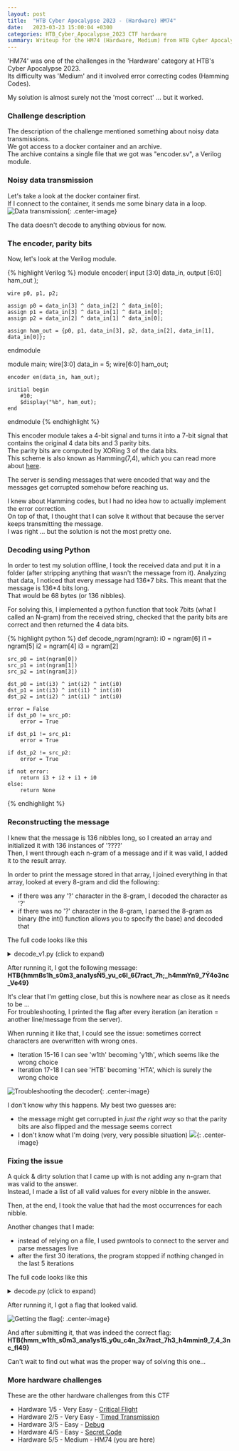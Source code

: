 ```yaml
---
layout: post
title:  "HTB Cyber Apocalypse 2023 - (Hardware) HM74"
date:   2023-03-23 15:00:04 +0300
categories: HTB_Cyber_Apocalypse_2023 CTF hardware
summary: Writeup for the HM74 (Hardware, Medium) from HTB Cyber Apocalypse 2023. Here you can see my janky solution to a challenge that involved error correction codes (Hamming Codes).
---
```


'HM74' was one of the challenges in the 'Hardware' category at HTB's Cyber Apocalypse 2023.  
Its difficulty was 'Medium' and it involved error correcting codes (Hamming Codes).  

My solution is almost surely not the 'most correct' ... but it worked.  

### Challenge description

The description of the challenge mentioned something about noisy data transmissions.  
We got access to a docker container and an archive.  
The archive contains a single file that we got was "encoder.sv", a Verilog module.  


### Noisy data transmission

Let's take a look at the docker container first.  
If I connect to the container, it sends me some binary data in a loop.  
![Data transmission]({{site.baseurl}}/assets/img/HTB_Cyber_Apocalypse_2023/hm74/data_transmission.png){: .center-image}

The data doesn't decode to anything obvious for now.  

### The encoder, parity bits

Now, let's look at the Verilog module.  

{% highlight Verilog %}
module encoder(
    input [3:0] data_in,
    output [6:0] ham_out
    );
 
    wire p0, p1, p2;
 
    assign p0 = data_in[3] ^ data_in[2] ^ data_in[0];
    assign p1 = data_in[3] ^ data_in[1] ^ data_in[0];
    assign p2 = data_in[2] ^ data_in[1] ^ data_in[0];
    
    assign ham_out = {p0, p1, data_in[3], p2, data_in[2], data_in[1], data_in[0]};
endmodule

module main;
    wire[3:0] data_in = 5;
    wire[6:0] ham_out;

    encoder en(data_in, ham_out);

    initial begin
        #10;
        $display("%b", ham_out);
    end
endmodule
{% endhighlight %}

This encoder module takes a 4-bit signal and turns it into a 7-bit signal that contains the original 4 data bits and 3 parity bits.  
The parity bits are computed by XORing 3 of the data bits.  
This scheme is also known as Hamming(7,4), which you can read more about [here](https://en.wikipedia.org/wiki/Hamming(7,4)).  

The server is sending messages that were encoded that way and the messages get corrupted somehow before reaching us.  

I knew about Hamming codes, but I had no idea how to actually implement the error correction.  
On top of that, I thought that I can solve it without that because the server keeps transmitting the message.  
I was right ... but the solution is not the most pretty one.

### Decoding using Python

In order to test my solution offline, I took the received data and put it in a folder (after stripping anything that wasn't the message from it).
Analyzing that data, I noticed that every message had 136\*7 bits. This meant that the message is 136\*4 bits long.  
That would be 68 bytes (or 136 nibbles).  

For solving this, I implemented a python function that took 7bits (what I called an N-gram) from the received string, checked that the parity bits are correct and then returned the 4 data bits.  

{% highlight python %}
def decode_ngram(ngram):
	i0 = ngram[6]
	i1 = ngram[5]
	i2 = ngram[4]
	i3 = ngram[2]

	src_p0 = int(ngram[0])
	src_p1 = int(ngram[1])
	src_p2 = int(ngram[3])

	dst_p0 = int(i3) ^ int(i2) ^ int(i0) 
	dst_p1 = int(i3) ^ int(i1) ^ int(i0)
	dst_p2 = int(i2) ^ int(i1) ^ int(i0)

	error = False
	if dst_p0 != src_p0:
		error = True

	if dst_p1 != src_p1:
		error = True

	if dst_p2 != src_p2:
		error = True

	if not error:
		return i3 + i2 + i1 + i0
	else:
		return None
{% endhighlight %}

### Reconstructing the message

I knew that the message is 136 nibbles long, so I created an array and initialized it with 136 instances of '????'  
Then, I went through each n-gram of a message and if it was valid, I added it to the result array.  

In order to print the message stored in that array, I joined everything in that array, looked at every 8-gram and did the following:
- if there was any '?' character in the 8-gram, I decoded the character as '?'
- if there was no '?' character in the 8-gram, I parsed the 8-gram as binary (the int() function allows you to specify the base) and decoded that

The full code looks like this


<details>
  <summary>decode_v1.py (click to expand)</summary>
<p>
{% highlight python %}
repaired_text = []

def decode_ngram(ngram):
	i0 = ngram[6]
	i1 = ngram[5]
	i2 = ngram[4]
	i3 = ngram[2]

	src_p0 = int(ngram[0])
	src_p1 = int(ngram[1])
	src_p2 = int(ngram[3])

	dst_p0 = int(i3) ^ int(i2) ^ int(i0) 
	dst_p1 = int(i3) ^ int(i1) ^ int(i0)
	dst_p2 = int(i2) ^ int(i1) ^ int(i0)

	error = False
	if dst_p0 != src_p0:
		error = True

	if dst_p1 != src_p1:
		error = True

	if dst_p2 != src_p2:
		error = True

	if not error:
		return i3 + i2 + i1 + i0
	else:
		return None


def decode_line(line):
	ngram_length = 7
	ngrams = [line[i:i+ngram_length] for i in range(0, len(line), ngram_length)]
	fragments = []
	for index,ngram in enumerate(ngrams):
		decoded = decode_ngram(ngram)
		if decoded is not None:
			repaired_text[index] = decoded


def print_current_text():
	text = ''.join(repaired_text)
	repaired_bytes = [text[i:i+8] for i in range(0, len(text), 8)]
	repaired_chars = []
	for byte in repaired_bytes:
		if '?' in byte:
			repaired_chars.append('?')
		else:
			repaired_chars.append(chr(int(byte,2)))

	print(''.join(repaired_chars))


def main():
	# Initialize
	for i in range(136):
		repaired_text.append('????')

	f = open('encoded_text.txt', 'r')

	index = 0
	for line in f:
		line = line.strip()

		index += 1
		broken_nibbles = [nibble for nibble in repaired_text if nibble=='????']
		print('Iteration %d - Broken nibbles: %d' % (index,len(broken_nibbles)))
	
		decode_line(line)

	f.close()

	print_current_text()



if __name__=='__main__':
	main()
{% endhighlight%}
</p>
</details>

After running it, I got the following message:
**HTB{hmmßs1h\_s0m3\_ana1ysÑ5\_yu\_c6l\_6(7ract\_7h;\_h4mmYn9\_7Ý4o3nc\_Ve49}**

It's clear that I'm getting close, but this is nowhere near as close as it needs to be ...  
For troubleshooting, I printed the flag after every iteration (an iteration = another line/message from the server).  

When running it like that, I could see the issue: sometimes correct characters are overwritten with wrong ones.  
- Iteration 15-16 I can see 'w1th' becoming 'y1th', which seems like the wrong choice
- Iteration 17-18 I can see 'HTB' becoming 'HTA', which is surely the wrong choice

![Troubleshooting the decoder]({{site.baseurl}}/assets/img/HTB_Cyber_Apocalypse_2023/hm74/wrong_flag.png){: .center-image}

I don't know why this happens. My best two guesses are:
- the message might get corrupted in *just the right way* so that the parity bits are also flipped and the message seems correct
- I don't know what I'm doing (very, very possible situation)
![]({{site.baseurl}}/assets/img/HTB_Cyber_Apocalypse_2023/hm74/meme_no_idea_what_im_doing.jpg){: .center-image}

### Fixing the issue

A quick & dirty solution that I came up with is not adding any n-gram that was valid to the answer.  
Instead, I made a list of all valid values for every nibble in the answer.  

Then, at the end, I took the value that had the most occurrences for each nibble.

Another changes that I made:
- instead of relying on a file, I used pwntools to connect to the server and parse messages live
- after the first 30 iterations, the program stopped if nothing changed in the last 5 iterations

The full code looks like this

<details>
  <summary>decode.py (click to expand)</summary>
<p>
{% highlight python %}
import collections
from pwnlib.tubes.remote import remote

retrieved_data = {}
flag_length = 136

target_host = '139.59.176.230'
target_port = '31089'

def decode_ngram(ngram):
	i0 = ngram[6]
	i1 = ngram[5]
	i2 = ngram[4]
	i3 = ngram[2]

	src_p0 = int(ngram[0])
	src_p1 = int(ngram[1])
	src_p2 = int(ngram[3])

	dst_p0 = int(i3) ^ int(i2) ^ int(i0) 
	dst_p1 = int(i3) ^ int(i1) ^ int(i0)
	dst_p2 = int(i2) ^ int(i1) ^ int(i0)

	error = False
	if dst_p0 != src_p0:
		error = True

	if dst_p1 != src_p1:
		error = True

	if dst_p2 != src_p2:
		error = True

	if not error:
		return i3 + i2 + i1 + i0
	else:
		return None


def decode_line(line):
	ngram_length = 7
	ngrams = [line[i:i+ngram_length] for i in range(0, len(line), ngram_length)]
	fragments = []
	for index,ngram in enumerate(ngrams):
		decoded = decode_ngram(ngram)
		if decoded is not None:
			retrieved_data[index].append(decoded)


def get_current_flag():
	tmp_flag = []
	for i in range(flag_length):
		if retrieved_data[i]:
			values = retrieved_data[i]
			val = collections.Counter(values).most_common(1)[0]
			tmp_flag.append(val[0])
		else:
			tmp_flag.append('????')

	text = ''.join(tmp_flag)
	repaired_bytes = [text[i:i+8] for i in range(0, len(text), 8)]
	repaired_chars = []
	for byte in repaired_bytes:
		if '?' in byte:
			repaired_chars.append('?')
		else:
			repaired_chars.append(chr(int(byte,2)))

	return ''.join(repaired_chars)


def main():
	# Initialize
	for i in range(flag_length):
		retrieved_data[i] = []

	connection = remote(target_host, target_port)
	print('Connected to %s:%s' % (target_host, target_port))

	index = 0
	found = False
	last_flags = []
	while not found:
		index += 1

		line = connection.recv()
		line = line.decode('utf-8')
		line = line.strip()
		line = line.replace('Captured: ', '')

		flag = get_current_flag()
		last_flags.append(flag)
		print('Iteration %02d. Current flag: %s' % (index, get_current_flag()))
		decode_line(line)

		# Evaluate if we should stop
		if len(last_flags) > 30:
			if last_flags[-5] == last_flags[-4] == last_flags[-3] == last_flags [-2] == last_flags[-1]:
				print('Flag did not change in the last 5 iterations. Stopping')
				found = True

	connection.close()
	print('Final flag:')
	print(get_current_flag())


if __name__=='__main__':
	main()
{% endhighlight%}
</p>
</details>

After running it, I got a flag that looked valid.

![Getting the flag]({{site.baseurl}}/assets/img/HTB_Cyber_Apocalypse_2023/hm74/flag.png){: .center-image}

And after submitting it, that was indeed the correct flag:  
**HTB{hmm\_w1th\_s0m3\_ana1ys15\_y0u\_c4n\_3x7ract\_7h3\_h4mmin9\_7\_4\_3nc\_fl49}**


Can't wait to find out what was the proper way of solving this one...

### More hardware challenges

These are the other hardware challenges from this CTF
- Hardware 1/5 - Very Easy - [Critical Flight](/HTB-Cyber-Apocalypse-2023-Critical-Flight)
- Hardware 2/5 - Very Easy - [Timed Transmission](/HTB-Cyber-Apocalypse-2023-Timed-Transmission)
- Hardware 3/5 - Easy - [Debug](/HTB-Cyber-Apocalypse-2023-Debug)
- Hardware 4/5 - Easy - [Secret Code](/HTB-Cyber-Apocalypse-2023-Secret-Code)
- Hardware 5/5 - Medium - HM74 (you are here)
